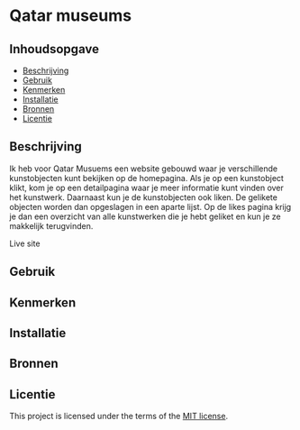 # Qatar museums

## Inhoudsopgave

  * [Beschrijving](#beschrijving)
  * [Gebruik](#gebruik)
  * [Kenmerken](#kenmerken)
  * [Installatie](#installatie)
  * [Bronnen](#bronnen)
  * [Licentie](#licentie)

## Beschrijving
<!-- Bij Beschrijving staat kort beschreven wat voor project het is en wat je hebt gemaakt -->
<!-- Voeg een mooie poster visual of video toe 📸 -->
<!-- Voeg een link toe naar GitHub Pages 🌐-->
Ik heb voor Qatar Musuems een website gebouwd waar je verschillende kunstobjecten kunt bekijken op de homepagina. Als je op een kunstobject klikt, kom je op een detailpagina waar je meer informatie kunt vinden over het kunstwerk. 
Daarnaast kun je de kunstobjecten ook liken. De gelikete objecten worden dan opgeslagen in een aparte lijst. Op de likes pagina krijg je dan een overzicht van alle kunstwerken die je hebt geliket en kun je ze makkelijk terugvinden.

Live site


## Gebruik
<!-- Bij Gebruik staat de user story, hoe het werkt en wat je er mee kan. -->

## Kenmerken
<!-- Bij Kenmerken staat welke technieken zijn gebruikt en hoe. Wat is de HTML structuur? Wat zijn de belangrijkste dingen in CSS? Wat is er met JS gedaan en hoe? Misschien heb je iets met NodeJS gedaan, of heb je een framework of library gebruikt? -->

## Installatie
<!-- Bij Installatie staat hoe een andere developer aan jouw repo kan werken -->


## Bronnen

## Licentie

This project is licensed under the terms of the [MIT license](./LICENSE).
